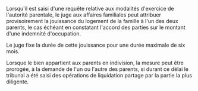 Lorsqu'il est saisi d'une requête relative aux modalités d'exercice de l'autorité parentale, le juge aux affaires familiales peut attribuer provisoirement la jouissance du logement de la famille à l'un des deux parents, le cas échéant en constatant l'accord des parties sur le montant d'une indemnité d'occupation.  

  

Le juge fixe la durée de cette jouissance pour une durée maximale de six mois.  

  

Lorsque le bien appartient aux parents en indivision, la mesure peut être prorogée, à la demande de l'un ou l'autre des parents, si durant ce délai le tribunal a été saisi des opérations de liquidation partage par la partie la plus diligente.


